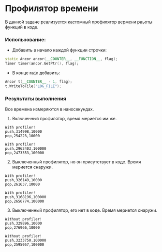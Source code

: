 # Профилятор времени

В данной задаче реализуется кастомный профилятор вермени раьоты функций в коде.

### Использование:
- Добавить в начало каждой функции строчки:
```c++
static Ancor ancor(__COUNTER__, __FUNCTION__, flag);
Timer timer(ancor.GetPtr(), flag);
```
- В конце `main` добавить:
```c++
Ancor t(__COUNTER__ - 1, flag);
t.WriteToFile("LOG_FILE");
```

### Результаты выполнения
Все времена измеряются в наносекундах.

1. Включенный профилятор, время мериется им же.
```
With profiler!
push,314998,10000
pop,254223,10000

With profiler!
push,2962403,100000
pop,2473353,100000
```

2. Выключенный профилятор, но он присутствует в коде. Время мериется снаружи.
```
With profiler!
push,326149,10000
pop,261637,10000

With profiler!
push,3168196,100000
pop,2656774,100000
```

3. Выключенный профилятор, его нет в коде. Время мериется снаружи.
```
Without profiler!
push,329896,10000
pop,276966,10000

Without profiler!
push,3233750,100000
pop,2595057,100000
```